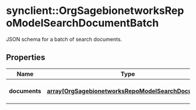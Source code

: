 # synclient::OrgSagebionetworksRepoModelSearchDocumentBatch

JSON schema for a batch of search documents.

## Properties
Name | Type | Description | Notes
------------ | ------------- | ------------- | -------------
**documents** | [**array[OrgSagebionetworksRepoModelSearchDocument]**](org.sagebionetworks.repo.model.search.Document.md) | The set of search documents. | [optional] 


